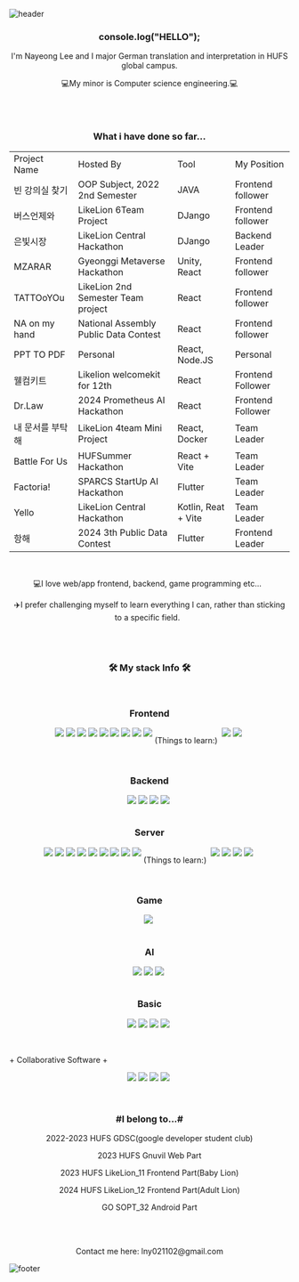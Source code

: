 ![header](https://capsule-render.vercel.app/api?type=waving&color=auto&height=200&section=header&text=HUFS%20Germany%20Computer%20Nayeong&fontSize=50&animation=twinkling&text-color=black)

<h3 align="center"><b>console.log("HELLO");</b></h3>

<p align="center">I'm Nayeong Lee and I major German translation and interpretation in HUFS global campus.</p>
<p align="center">💻My minor is Computer science engineering.💻</p>
<br>
<br>

<table align="center">
  <h3 align="center"><b>What i have done so far...</b></h3>
  <tr>
    <td>Project Name</td>
    <td>Hosted By</td>
     <td>Tool</td>
    <td>My Position</td>
  </tr>
  <tr>
    <td>빈 강의실 찾기</td>
    <td>OOP Subject, 2022 2nd Semester</td>
     <td>JAVA</td>
    <td>Frontend follower</td>
  </tr>
  <tr>
    <td>버스언제와</td>
    <td>LikeLion 6Team Project</td>
     <td>DJango</td>
    <td>Frontend follower</td>
  </tr>
  <tr>
    <td>은빛시장</td>
    <td>LikeLion Central Hackathon</td>
     <td>DJango</td>
    <td>Backend Leader</td>
  </tr>
  <tr>
    <td>MZARAR</td>
    <td>Gyeonggi Metaverse Hackathon</td>
     <td>Unity, React</td>
    <td>Frontend follower</td>
  </tr>
  <tr>
    <td>TATTOoYOu</td>
    <td>LikeLion 2nd Semester Team project</td>
     <td>React</td>
    <td>Frontend follower</td>
  </tr>
   <tr>
    <td>NA on my hand</td>
    <td>National Assembly Public Data Contest</td>
     <td>React</td>
    <td>Frontend follower</td>
  </tr>
  <tr>
    <td>PPT TO PDF</td>
    <td>Personal</td>
     <td>React, Node.JS</td>
    <td>Personal</td>
  </tr>
   <tr>
    <td>웰컴키트</td>
    <td>Likelion welcomekit for 12th</td>
     <td>React</td>
    <td>Frontend Follower</td>
  </tr>
   <tr>
    <td>Dr.Law</td>
    <td>2024 Prometheus AI Hackathon</td>
     <td>React</td>
    <td>Frontend Follower</td>
  </tr>
   <tr>
    <td>내 문서를 부탁해</td>
    <td>LikeLion 4team Mini Project</td>
     <td>React, Docker</td>
    <td>Team Leader</td>
  </tr>
   <tr>
    <td>Battle For Us</td>
    <td>HUFSummer Hackathon</td>
     <td>React + Vite</td>
    <td>Team Leader</td>
  </tr>
    <tr>
    <td>Factoria!</td>
    <td>SPARCS StartUp AI Hackathon</td>
     <td>Flutter</td>
    <td>Team Leader</td>
  </tr>
   <tr>
    <td>Yello</td>
    <td>LikeLion Central Hackathon</td>
     <td>Kotlin, Reat + Vite</td>
    <td>Team Leader</td>
  </tr>
    <tr>
    <td>항해</td>
    <td>2024 3th Public Data Contest</td>
     <td>Flutter</td>
    <td>Frontend Leader</td>
  </tr>
</table>

<br>

<p align="center">💻I love web/app frontend, backend, game programming etc...&nbsp;&nbsp;</p>
<p align="center">✈️I prefer challenging myself to learn everything I can, rather than sticking to a specific field.&nbsp;&nbsp;</p>

<br>
<br>

<h3 align="center"><b>🛠 My stack Info 🛠</b></h3>
</br>

<h3 align="center"><b>Frontend</b></h3>
<div style="display: flex; justify-content: center;" align="center">
<img src="https://img.shields.io/badge/HTML-orange?style=flat-square&logo=HTML&logoColor=white"/>&nbsp
<img src="https://img.shields.io/badge/Javascript-yellow?style=flat-square&logo=Javascript&logoColor=white"/>&nbsp 
<img src="https://img.shields.io/badge/CSS3-1572B6?style=flat-square&logo=CSS3&logoColor=white"/> &nbsp
<img src="https://img.shields.io/badge/Flutter-02569B?style=flat-square&logo=Flutter&logoColor=white"/> &nbsp
<img src="https://img.shields.io/badge/dart-0175C2?style=flat-square&logo=dart&logoColor=white"/> &nbsp
<img src="https://img.shields.io/badge/Android-green?style=flat-square&logo=Android&logoColor=white"/> &nbsp
<img src="https://img.shields.io/badge/Kotlin-F48E00?style=flat-square&logo=Kotlin&logoColor=white"/>&nbsp
<img src="https://img.shields.io/badge/React-61DAFB?style=flat-square&logo=React&logoColor=white"/>&nbsp
<img src="https://img.shields.io/badge/styledcomponents-DB7093?style=flat-square&logo=styledcomponents&logoColor=white"/>&nbsp
<p align="center">(Things to learn:)&nbsp;&nbsp;</p>
<img src="https://img.shields.io/badge/typescript-3178C6?style=flat-square&logo=typescript&logoColor=white"/>&nbsp
<img src="https://img.shields.io/badge/vue.js-4FC08D?style=flat-square&logo=vuedotjs&logoColor=white"/>&nbsp
</div>
<br>
<h3 align="center"><b>Backend</b></h3>
<div style="display: flex; justify-content: center;" align="center">
<img src="https://img.shields.io/badge/DJango-092E20?style=flat-square&logo=DJango&logoColor=white"/> &nbsp
<img src="https://img.shields.io/badge/SpringBoot-6DB33F?style=flat-square&logo=SpringBoot&logoColor=white"/> &nbsp
<img src="https://img.shields.io/badge/IntelliJ-000000?style=flat-square&logo=IntelliJ&logoColor=white"/> &nbsp
<img src="https://img.shields.io/badge/Node.js-339933?style=flat-square&logo=Node.js&logoColor=white"/> &nbsp
  </div>
  <br>
<h3 align="center"><b>Server</b></h3>
<div style="display: flex; justify-content: center;" align="center">
<img src="https://img.shields.io/badge/Linux-FCC624?style=flat-square&logo=Linux&logoColor=white"/> &nbsp
<img src="https://img.shields.io/badge/Ubuntu-E95420?style=flat-square&logo=Ubuntu&logoColor=white"/> &nbsp
<img src="https://img.shields.io/badge/amazonaws-232F3E?style=flat-square&logo=amazonaws&logoColor=white"/> &nbsp
<img src="https://img.shields.io/badge/docker-2496ED?style=flat-square&logo=docker&logoColor=white"/> &nbsp
<img src="https://img.shields.io/badge/NaverCloud-03C75A?style=flat-square&logo=NaverCloud&logoColor=white"/> &nbsp
<img src="https://img.shields.io/badge/MySQL-4479A1?style=flat-square&logo=MySQL&logoColor=white"/> &nbsp
<img src="https://img.shields.io/badge/NGINX-009639?style=flat-square&logo=NGINX&logoColor=white"/> &nbsp
<img src="https://img.shields.io/badge/Certbot-0066FF?style=flat-square&logo=Certbot&logoColor=white"/> &nbsp
<img src="https://img.shields.io/badge/MyLocalPhysicalServer-0066FF?style=flat-square&logo=MyLocalPhysicalServer&logoColor=white"/> &nbsp
<p align="center">(Things to learn:)&nbsp;&nbsp;</p>
<img src="https://img.shields.io/badge/Kubernetes-326CE5?style=flat-square&logo=Kubernetes&logoColor=white"/> &nbsp
<img src="https://img.shields.io/badge/Jenkins-D24939?style=flat-square&logo=Jenkins&logoColor=white"/> &nbsp
<img src="https://img.shields.io/badge/Kafka-231F20?style=flat-square&logo=Kafka&logoColor=white"/> &nbsp
<img src="https://img.shields.io/badge/Redis-DC382D?style=flat-square&logo=Redis&logoColor=white"/> &nbsp
  </div>
<br>
  <h3 align="center"><b>Game</b></h3>
<div style="display: flex; justify-content: center;" align="center">
  <img src="https://img.shields.io/badge/Unity-FFFFFF?style=flat-square&logo=Unity&logoColor=white"/> &nbsp
</div>
<br>
 <h3 align="center"><b>AI</b></h3>
<div style="display: flex; justify-content: center;" align="center">
  <img src="https://img.shields.io/badge/PyTorch-EE4C2C?style=flat-square&logo=PyTorch&logoColor=white"/> &nbsp
  <img src="https://img.shields.io/badge/TensorFlow-FF6F00?style=flat-square&logo=TensorFlow&logoColor=white"/> &nbsp
  <img src="https://img.shields.io/badge/GoogleColab-F9AB00?style=flat-square&logo=GoogleColab&logoColor=white"/> &nbsp
</div>
<br>
  <h3 align="center"><b>Basic</b></h3>
<div style="display: flex; justify-content: center;" align="center">
  <img src="https://img.shields.io/badge/Python-blue?style=flat-square&logo=Python&logoColor=white"/> &nbsp
<img src="https://img.shields.io/badge/C-AFEEEE?style=flat-square&logo=C&logoColor=white"/> &nbsp
<img src="https://img.shields.io/badge/C++-00599C?style=flat-square&logo=C++&logoColor=white"/> &nbsp
<img src="https://img.shields.io/badge/Java-092E20?style=flat-square&logo=Java&logoColor=white"/> &nbsp
</div>

  <br>
  <br>

<p align="center" style="display: flex"> + Collaborative Software +</p>
<div style="display: flex; justify-content: center;" align="center">
<img src="https://img.shields.io/badge/GitHub-181717?style=flat-square&logo=GitHub&logoColor=white"/> &nbsp
<img src="https://img.shields.io/badge/Git-F05032?style=flat-square&logo=Git&logoColor=white"/> &nbsp
<img src="https://img.shields.io/badge/Notion-000000?style=flat-square&logo=Notion&logoColor=white"/> &nbsp
<img src="https://img.shields.io/badge/Slack-4A154B?style=flat-square&logo=Slack&logoColor=white"/> &nbsp
  </div>
  
  <br>
  <br>
  
<h3 align="center"> #I belong to...# </h3>
<p align="center"> 2022-2023 HUFS GDSC(google developer student club) </p>
<p align="center"> 2023 HUFS Gnuvil Web Part </p>
<p align="center"> 2023 HUFS LikeLion_11 Frontend Part(Baby Lion) </p>
<p align="center"> 2024 HUFS LikeLion_12 Frontend Part(Adult Lion) </p>
<p align="center"> GO SOPT_32 Android Part </p>




<br>
<br>

  
  <p align="center"> Contact me here: lny021102@gmail.com</p>

![footer](https://capsule-render.vercel.app/api?type=waving&color=auto&height=100&section=footer)
